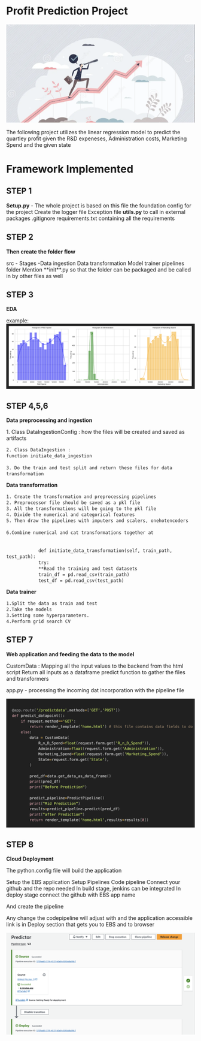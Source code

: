 <h1> Profit Prediction Project </h1>

<img src="Profit.png" alt=""/>

<p1> The following project utilizes the linear regression model to predict the quartley profit given the R&D expeneses, Administration costs, Marketing Spend and the given state </p1>

# Framework Implemented

<p>

## STEP 1

**Setup.py** - The whole project is based on this file the foundation config for the project Create the logger file Exception file **utils.py** to call in external packages .gitignore requirements.txt containing all the requirements</p>

## STEP 2

**Then create the folder flow**

<p>src - Stages -Data ingestion Data transformation Model trainer pipelines folder Mention **init**.py so that the folder can be packaged and be called in by other files as well </p>

## STEP 3

**EDA**

<p> example:
<img src="EDA.png" alt=""/>
</p>

## STEP 4,5,6

**Data preprocessing and ingestion**

<p>
    1. Class DataIngestionConfig : how the files will be created and saved as artifacts

    2. Class DataIngestion :
    function initiate_data_ingestion

    3. Do the train and test split and return these files for data transformation

</p>

**Data transformation**

<p>

    1. Create the transformation and preprocessing pipelines
    2. Preprocessor file should be saved as a pkl file
    3. All the transformations will be going to the pkl file
    4. Divide the numerical and categorical features
    5. Then draw the pipelines with imputers and scalers, onehotencoders

    6.Combine numerical and cat transformations together at


                def initiate_data_transformation(self, train_path, test_path):
                try:
                **Read the training and test datasets
                train_df = pd.read_csv(train_path)
                test_df = pd.read_csv(test_path)

</p>

**Data trainer**

    1.Split the data as train and test
    2.Take the models
    3.Setting some hyperparameters.
    4.Perform grid search CV

## STEP 7

**Web application and feeding the data to the model**

<p>CustomData : Mapping all the input values to the backend from the html script Return all inputs as a dataframe predict function to gather the files and transformers

app.py - processing the incoming dat incorporation with the pipeline file

 <img src="Flask.png" alt=""/>

 </p>

## STEP 8

**Cloud Deployment**

<p>
The python.config file will build the application

Setup the EBS application Setup Pipelines Code pipeline Connect your github and the repo needed In build stage, jenkins can be integrated In deploy stage connect the github with EBS app name

And create the pipeline

Any change the codepipeline will adjust with and the application accessible link is in Deploy section that gets you to EBS and to browser

<img src="cloud.png" alt=""/>

</p>
